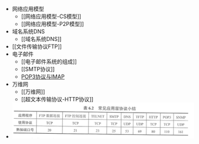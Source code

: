 - 网络应用模型
	- [[网络应用模型-CS模型]]
	- [[网络应用模型-P2P模型]]
- 域名系统DNS
	- [[域名系统DNS]]
- [[文件传输协议FTP]]
- 电子邮件
	- [[电子邮件系统的组成]]
	- [[SMTP协议]]
	- [POP3协议与IMAP](POP3协议与IMAP.md)
- 万维网
	- [[万维网]]
	- [[超文本传输协议-HTTP协议]]
- ![](attachments/Pasted%20image%2020221123160331.png)
